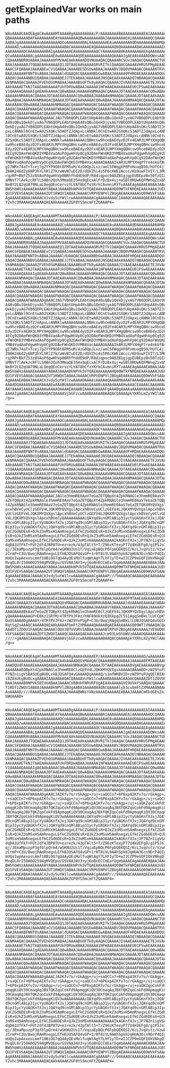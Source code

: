 # getExplainedVar works on main paths

    WAoAAAACAAQEAgACAwAAAAMTAAAABgAAAA4AAAAiP/AAAAAAAABAAAAAAAAAAEAIAAAAAAAA
    QBAAAAAAAABAFAAAAAAAAEAYAAAAAAAAQBwAAAAAAABAIAAAAAAAAEAiAAAAAAAAQCQAAAAA
    AABAJgAAAAAAAEAoAAAAAAAAQCoAAAAAAABALAAAAAAAAEAuAAAAAAAAQDAAAAAAAABAMQAA
    AAAAAD/wAAAAAAAAQAAAAAAAAABACAAAAAAAAEAQAAAAAAAAQBQAAAAAAABAGAAAAAAAAEAc
    AAAAAAAAQCAAAAAAAABAIgAAAAAAAEAkAAAAAAAAQCYAAAAAAABAKAAAAAAAAEAqAAAAAAAA
    QCwAAAAAAABALgAAAAAAAEAwAAAAAAAAQDEAAAAAAAAAAAAQAAAAIgAEAAkAAAADQWxsAAQA
    CQAAAANBR0UABAAJAAAAA0FMVAAEAAkAAAADQVNUAAQACQAAAARCSUxJAAQACQAAAANCTUkA
    BAAJAAAAA0JTQQAEAAkAAAAEQ1JDTAAEAAkAAAAGRVRITklDAAQACQAAAAVHRU5PMgAEAAkA
    AAACSFQABAAJAAAABExCV1QABAAJAAAABE5DSUwABAAJAAAABVJBQ0VMAAQACQAAAANTRVgA
    BAAJAAAABFNNT0sABAAJAAAAAldUAAQACQAAAANBbGwABAAJAAAAA0FHRQAEAAkAAAADQUxU
    AAQACQAAAANBU1QABAAJAAAABEJJTEkABAAJAAAAA0JNSQAEAAkAAAADQlNBAAQACQAAAARD
    UkNMAAQACQAAAAZFVEhOSUMABAAJAAAABUdFTk8yAAQACQAAAAJIVAAEAAkAAAAETEJXVAAE
    AAkAAAAETkNJTAAEAAkAAAAFUkFDRUwABAAJAAAAA1NFWAAEAAkAAAAEU01PSwAEAAkAAAAC
    V1QAAAAQAAAAIgAEAAkAAAACQ0wABAAJAAAAAkNMAAQACQAAAAJDTAAEAAkAAAACQ0wABAAJ
    AAAAAkNMAAQACQAAAAJDTAAEAAkAAAACQ0wABAAJAAAAAkNMAAQACQAAAAJDTAAEAAkAAAAC
    Q0wABAAJAAAAAkNMAAQACQAAAAJDTAAEAAkAAAACQ0wABAAJAAAAAkNMAAQACQAAAAJDTAAE
    AAkAAAACQ0wABAAJAAAAAkNMAAQACQAAAAFWAAQACQAAAAFWAAQACQAAAAFWAAQACQAAAAFW
    AAQACQAAAAFWAAQACQAAAAFWAAQACQAAAAFWAAQACQAAAAFWAAQACQAAAAFWAAQACQAAAAFW
    AAQACQAAAAFWAAQACQAAAAFWAAQACQAAAAFWAAQACQAAAAFWAAQACQAAAAFWAAQACQAAAAFW
    AAQACQAAAAFWAAAADgAAACJAG7VB6QOPLEAbtUHpA48sQBu1QekDjyxAG7VB6QOPLEAbtUHp
    A48sQBu1QekDjyxAG7VB6QOPLEAbtUHpA48sQBu1QekDjyxAG7VB6QOPLEAbtUHpA48sQBu1
    QekDjyxAG7VB6QOPLEAbtUHpA48sQBu1QekDjyxAG7VB6QOPLEAbtUHpA48sQKcS3ADTZJdA
    pxLcANNkl0CnEtwA02SXQKcS3ADTZJdApxLcANNkl0CnEtwA02SXQKcS3ADTZJdApxLcANNk
    l0CnEtwA02SXQKcS3ADTZJdApxLcANNkl0CnEtwA02SXQKcS3ADTZJdApxLcANNkl0CnEtwA
    02SXQKcS3ADTZJdApxLcANNklwAAAA4AAAAiQBHcsw9hceBAEdyzD2Fx4EAR3LMPYXHgQBHc
    sw9hceBAEdyzD2Fx4EAR3LMPYXHgQBHcsw9hceBAEdyzD2Fx4EAR3LMPYXHgQBHcsw9hceBA
    EdyzD2Fx4EAR3LMPYXHgQBHcsw9hceBAEdyzD2Fx4EAR3LMPYXHgQBHcsw9hceBAEdyzD2Fx
    4ECg92DAeFWnQKD3YMB4VadAoPdgwHhVp0Cg92DAeFWnQKD3YMB4VadAoPdgwHhVp0Cg92DA
    eFWnQKD3YMB4VadAoPdgwHhVp0Cg92DAeFWnQKD3YMB4VadAoPdgwHhVp0Cg92DAeFWnQKD3
    YMB4VadAoPdgwHhVp0Cg92DAeFWnQKD3YMB4VacAAAAOAAAAIkAR3LMPYXHgP7re4nkGfBs/
    gI7WRx74aT+Tcej7gZYYP9O8t8FM5uM/4zG0QpJLxz/aml5FWqgXP8PxHuagB50/hUfC4j1M
    Z0AK246dZy6NP3hYLhRlZ7k/wWvN7uDI2D/dQVZhi4s5P6cKWEiWccc/Kb9uwFIVIT/L3MQ7
    rqzRP+BkFZ53z8VAoPdgwHhVp0BRhfhddE9dP/R8diqpoc9ADZB1gjgpEUBEpzBn50TzQIXS
    aMNVf7lAekzcRFlLS0Bn2Qoh3MmaQE35Hx8qEcxAlFrDzBx4sj+wSBl0RUw6QFMWnqZzx6NA
    NeBY2LQ2qUA79NLaLQegQEoCervzYLVAT8bCfxYKrkCAvmniRYTvAAAEAgAAAAEABAAJAAAA
    BW5hbWVzAAAAEAAAAAYABAAJAAAABkNPVk5VTQAEAAkAAAAHQ09WTkFNRQAEAAkAAAAJUEFS
    QU1FVEVSAAQACQAAAAZUT1RWQVIABAAJAAAACVRPVENPVlZBUgAEAAkAAAAGQ09WVkFSAAAE
    AgAAAAEABAAJAAAACXJvdy5uYW1lcwAAAA0AAAACgAAAAAAAACIAAAQCAAAAAQAEAAkAAAAF
    Y2xhc3MAAAAQAAAAAQAEAAkAAAAKZGF0YS5mcmFtZQAAAP4=

---

    WAoAAAACAAQEAgACAwAAAAMTAAAABgAAAA4AAAAiP/AAAAAAAABAAAAAAAAAAEAIAAAAAAAA
    QBAAAAAAAABAFAAAAAAAAEAYAAAAAAAAQBwAAAAAAABAIAAAAAAAAEAiAAAAAAAAQCQAAAAA
    AABAJgAAAAAAAEAoAAAAAAAAQCoAAAAAAABALAAAAAAAAEAuAAAAAAAAQDAAAAAAAABAMQAA
    AAAAAD/wAAAAAAAAQAAAAAAAAABACAAAAAAAAEAQAAAAAAAAQBQAAAAAAABAGAAAAAAAAEAc
    AAAAAAAAQCAAAAAAAABAIgAAAAAAAEAkAAAAAAAAQCYAAAAAAABAKAAAAAAAAEAqAAAAAAAA
    QCwAAAAAAABALgAAAAAAAEAwAAAAAAAAQDEAAAAAAAAAAAAQAAAAIgAEAAkAAAADQWxsAAQA
    CQAAAANBR0UABAAJAAAAA0FMVAAEAAkAAAADQVNUAAQACQAAAARCSUxJAAQACQAAAANCTUkA
    BAAJAAAAA0JTQQAEAAkAAAAEQ1JDTAAEAAkAAAAGRVRITklDAAQACQAAAAVHRU5PMgAEAAkA
    AAACSFQABAAJAAAABExCV1QABAAJAAAABE5DSUwABAAJAAAABVJBQ0VMAAQACQAAAANTRVgA
    BAAJAAAABFNNT0sABAAJAAAAAldUAAQACQAAAANBbGwABAAJAAAAA0FHRQAEAAkAAAADQUxU
    AAQACQAAAANBU1QABAAJAAAABEJJTEkABAAJAAAAA0JNSQAEAAkAAAADQlNBAAQACQAAAARD
    UkNMAAQACQAAAAZFVEhOSUMABAAJAAAABUdFTk8yAAQACQAAAAJIVAAEAAkAAAAETEJXVAAE
    AAkAAAAETkNJTAAEAAkAAAAFUkFDRUwABAAJAAAAA1NFWAAEAAkAAAAEU01PSwAEAAkAAAAC
    V1QAAAAQAAAAIgAEAAkAAAACQ0wABAAJAAAAAkNMAAQACQAAAAJDTAAEAAkAAAACQ0wABAAJ
    AAAAAkNMAAQACQAAAAJDTAAEAAkAAAACQ0wABAAJAAAAAkNMAAQACQAAAAJDTAAEAAkAAAAC
    Q0wABAAJAAAAAkNMAAQACQAAAAJDTAAEAAkAAAACQ0wABAAJAAAAAkNMAAQACQAAAAJDTAAE
    AAkAAAACQ0wABAAJAAAAAkNMAAQACQAAAAFWAAQACQAAAAFWAAQACQAAAAFWAAQACQAAAAFW
    AAQACQAAAAFWAAQACQAAAAFWAAQACQAAAAFWAAQACQAAAAFWAAQACQAAAAFWAAQACQAAAAFW
    AAQACQAAAAFWAAQACQAAAAFWAAQACQAAAAFWAAQACQAAAAFWAAQACQAAAAFWAAQACQAAAAFW
    AAQACQAAAAFWAAAADgAAACJAG7VB6QOPLEAbtUHpA48sQBu1QekDjyxAG7VB6QOPLEAbtUHp
    A48sQBu1QekDjyxAG7VB6QOPLEAbtUHpA48sQBu1QekDjyxAG7VB6QOPLEAbtUHpA48sQBu1
    QekDjyxAG7VB6QOPLEAbtUHpA48sQBu1QekDjyxAG7VB6QOPLEAbtUHpA48sQKcS3ADTZJdA
    pxLcANNkl0CnEtwA02SXQKcS3ADTZJdApxLcANNkl0CnEtwA02SXQKcS3ADTZJdApxLcANNk
    l0CnEtwA02SXQKcS3ADTZJdApxLcANNkl0CnEtwA02SXQKcS3ADTZJdApxLcANNkl0CnEtwA
    02SXQKcS3ADTZJdApxLcANNklwAAAA4AAAAiQBHcsw9hceBAEdyzD2Fx4EAR3LMPYXHgQBHc
    sw9hceBAEdyzD2Fx4EAR3LMPYXHgQBHcsw9hceBAEdyzD2Fx4EAR3LMPYXHgQBHcsw9hceBA
    EdyzD2Fx4EAR3LMPYXHgQBHcsw9hceBAEdyzD2Fx4EAR3LMPYXHgQBHcsw9hceBAEdyzD2Fx
    4ECg92DAeFWnQKD3YMB4VadAoPdgwHhVp0Cg92DAeFWnQKD3YMB4VadAoPdgwHhVp0Cg92DA
    eFWnQKD3YMB4VadAoPdgwHhVp0Cg92DAeFWnQKD3YMB4VadAoPdgwHhVp0Cg92DAeFWnQKD3
    YMB4VadAoPdgwHhVp0Cg92DAeFWnQKD3YMB4VacAAAAOAAAAIkAR3LMPYXHgP7re4nkGfBs/
    gI7WRx74aT+Tcej7gZYYP9O8t8FM5uM/4zG0QpJLxz/aml5FWqgXP8PxHuagB50/hUfC4j1M
    Z0AK246dZy6NP3hYLhRlZ7k/wWvN7uDI2D/dQVZhi4s5P6cKWEiWccc/Kb9uwFIVIT/L3MQ7
    rqzRP+BkFZ53z8VAoPdgwHhVp0BRhfhddE9dP/R8diqpoc9ADZB1gjgpEUBEpzBn50TzQIXS
    aMNVf7lAekzcRFlLS0Bn2Qoh3MmaQE35Hx8qEcxAlFrDzBx4sj+wSBl0RUw6QFMWnqZzx6NA
    NeBY2LQ2qUA79NLaLQegQEoCervzYLVAT8bCfxYKrkCAvmniRYTvAAAEAgAAAAEABAAJAAAA
    BW5hbWVzAAAAEAAAAAYABAAJAAAABkNPVk5VTQAEAAkAAAAHQ09WTkFNRQAEAAkAAAAJUEFS
    QU1FVEVSAAQACQAAAAZUT1RWQVIABAAJAAAACVRPVENPVlZBUgAEAAkAAAAGQ09WVkFSAAAE
    AgAAAAEABAAJAAAACXJvdy5uYW1lcwAAAA0AAAAiAAAAAQAAAAMAAAAFAAAABwAAAAkAAAAL
    AAAADQAAAA8AAAARAAAAEwAAABUAAAAXAAAAGQAAABsAAAAdAAAAHwAAACEAAAACAAAABAAA
    AAYAAAAIAAAACgAAAAwAAAAOAAAAEAAAABIAAAAUAAAAFgAAABgAAAAaAAAAHAAAAB4AAAAg
    AAAAIgAABAIAAAABAAQACQAAAAVjbGFzcwAAABAAAAABAAQACQAAAApkYXRhLmZyYW1lAAAA
    /g==

---

    WAoAAAACAAQEAgACAwAAAAMTAAAABgAAAA4AAAAiP/AAAAAAAABAAAAAAAAAAEAIAAAAAAAA
    QBAAAAAAAABAFAAAAAAAAEAYAAAAAAAAQBwAAAAAAABAIAAAAAAAAEAiAAAAAAAAQCQAAAAA
    AABAJgAAAAAAAEAoAAAAAAAAQCoAAAAAAABALAAAAAAAAEAuAAAAAAAAQDAAAAAAAABAMQAA
    AAAAAD/wAAAAAAAAQAAAAAAAAABACAAAAAAAAEAQAAAAAAAAQBQAAAAAAABAGAAAAAAAAEAc
    AAAAAAAAQCAAAAAAAABAIgAAAAAAAEAkAAAAAAAAQCYAAAAAAABAKAAAAAAAAEAqAAAAAAAA
    QCwAAAAAAABALgAAAAAAAEAwAAAAAAAAQDEAAAAAAAAAAAAQAAAAIgAEAAkAAAADQWxsAAQA
    CQAAAANBR0UABAAJAAAAA0FMVAAEAAkAAAADQVNUAAQACQAAAARCSUxJAAQACQAAAANCTUkA
    BAAJAAAAA0JTQQAEAAkAAAAEQ1JDTAAEAAkAAAAGRVRITklDAAQACQAAAAVHRU5PMgAEAAkA
    AAACSFQABAAJAAAABExCV1QABAAJAAAABE5DSUwABAAJAAAABVJBQ0VMAAQACQAAAANTRVgA
    BAAJAAAABFNNT0sABAAJAAAAAldUAAQACQAAAANBbGwABAAJAAAAA0FHRQAEAAkAAAADQUxU
    AAQACQAAAANBU1QABAAJAAAABEJJTEkABAAJAAAAA0JNSQAEAAkAAAADQlNBAAQACQAAAARD
    UkNMAAQACQAAAAZFVEhOSUMABAAJAAAABUdFTk8yAAQACQAAAAJIVAAEAAkAAAAETEJXVAAE
    AAkAAAAETkNJTAAEAAkAAAAFUkFDRUwABAAJAAAAA1NFWAAEAAkAAAAEU01PSwAEAAkAAAAC
    V1QAAAAQAAAAIgAEAAkAAAACQ0wABAAJAAAAAkNMAAQACQAAAAJDTAAEAAkAAAACQ0wABAAJ
    AAAAAkNMAAQACQAAAAJDTAAEAAkAAAACQ0wABAAJAAAAAkNMAAQACQAAAAJDTAAEAAkAAAAC
    Q0wABAAJAAAAAkNMAAQACQAAAAJDTAAEAAkAAAACQ0wABAAJAAAAAkNMAAQACQAAAAJDTAAE
    AAkAAAACQ0wABAAJAAAAAkNMAAQACQAAAAFWAAQACQAAAAFWAAQACQAAAAFWAAQACQAAAAFW
    AAQACQAAAAFWAAQACQAAAAFWAAQACQAAAAFWAAQACQAAAAFWAAQACQAAAAFWAAQACQAAAAFW
    AAQACQAAAAFWAAQACQAAAAFWAAQACQAAAAFWAAQACQAAAAFWAAQACQAAAAFWAAQACQAAAAFW
    AAQACQAAAAFWAAAADgAAACJAGle3hmmRE0AaV7eGaZETQBpXt4ZpkRNAGle3hmmRE0AaV7eG
    aZETQBpXt4ZpkRNAGle3hmmRE0AaV7eGaZETQBpXt4ZpkRNAGle3hmmRE0AaV7eGaZETQBpX
    t4ZpkRNAGle3hmmRE0AaV7eGaZETQBpXt4ZpkRNAGle3hmmRE0AaV7eGaZETQKXMYQVXgslA
    pcxhBVeCyUClzGEFV4LJQKXMYQVXgslApcxhBVeCyUClzGEFV4LJQKXMYQVXgslApcxhBVeC
    yUClzGEFV4LJQKXMYQVXgslApcxhBVeCyUClzGEFV4LJQKXMYQVXgslApcxhBVeCyUClzGEF
    V4LJQKXMYQVXgslApcxhBVeCyQAAAA4AAAAiQAYqd9cnGMlABip31ycYyUAGKnfXJxjJQAYq
    d9cnGMlABip31ycYyUAGKnfXJxjJQAYqd9cnGMlABip31ycYyUAGKnfXJxjJQAYqd9cnGMlA
    Bip31ycYyUAGKnfXJxjJQAYqd9cnGMlABip31ycYyUAGKnfXJxjJQAYqd9cnGMlABip31ycY
    yUCZGd6DEsR+QJkZ3oMSxH5AmRnegxLEfkCZGd6DEsR+QJkZ3oMSxH5AmRnegxLEfkCZGd6D
    EsR+QJkZ3oMSxH5AmRnegxLEfkCZGd6DEsR+QJkZ3oMSxH5AmRnegxLEfkCZGd6DEsR+QJkZ
    3oMSxH5AmRnegxLEfkCZGd6DEsR+QJkZ3oMSxH4AAAAOAAAAIkAGKnfXJxjJP7NZn1igVSA/
    dqDA1UfFkT+FUt2df4JBP8TU+ezrezk/43pTAlt5+T/Z96zKTexyP77U4kUEFg8/g1P5JnIE
    qj/3EmaMpuzpP3gfblpQrm4/wGKNU2Us1T/VqiaEpBQcP6FpbQEKQSI/KcLJvqVstz/Vzw8x
    zCrmP+C3U/8wojRAmRnegxLEfkBJQSAFQ4vGP+1r0T8iVL9AAh5pk8JqHUA3Ecn9DrP4QIgt
    mUQoIwpAexosLmmf10BiOG7qQ4AyQEsMolfuqWtAgY7LhF1yTD+wIJCZP9eGQFIOkVNkgQlA
    MvqDL8rI50A0O2594gMVQEpu/GSVAAJAV3+yj6oBnECCmEarUqmbAAAEAgAAAAEABAAJAAAA
    BW5hbWVzAAAAEAAAAAYABAAJAAAABkNPVk5VTQAEAAkAAAAHQ09WTkFNRQAEAAkAAAAJUEFS
    QU1FVEVSAAQACQAAAAZUT1RWQVIABAAJAAAACVRPVENPVlZBUgAEAAkAAAAGQ09WVkFSAAAE
    AgAAAAEABAAJAAAACXJvdy5uYW1lcwAAAA0AAAACgAAAAP///94AAAQCAAAAAQAEAAkAAAAF
    Y2xhc3MAAAAQAAAAAQAEAAkAAAAKZGF0YS5mcmFtZQAAAP4=

---

    WAoAAAACAAQEAgACAwAAAAMTAAAABgAAAA4AAAAGP/AAAAAAAABAAAAAAAAAAEAIAAAAAAAA
    P/AAAAAAAABAAAAAAAAAAEAIAAAAAAAAAAAAEAAAAAYABAAJAAAAA0FMTAAEAAkAAAADQUdF
    AAQACQAAAAJXVAAEAAkAAAADQUxMAAQACQAAAANBR0UABAAJAAAAAldUAAAAEAAAAAYABAAJ
    AAAAAkNMAAQACQAAAAJDTAAEAAkAAAACQ0wABAAJAAAAAVYABAAJAAAAAVYABAAJAAAAAVYA
    AAAOAAAABkAaV7eGaZETQBpXt4ZpkRNAGle3hmmRE0ClzGEFV4LJQKXMYQVXgslApcxhBVeC
    yQAAAA4AAAAGP+E0Xz1SRfM/4TRfPVJF8z/hNF89UkXzQIKkpgZC5S1AgqSmBkLlLUCCpKYG
    QuUtAAAADgAAAAY/4TRfPVJF8z+zWZ9YoFUgP+C3U/8wojRAgqSmBkLlLUBJQSAFQ4vGQIKY
    RqtSqZsAAAQCAAAAAQAEAAkAAAAFbmFtZXMAAAAQAAAABgAEAAkAAAAGQ09WTlVNAAQACQAA
    AAdDT1ZOQU1FAAQACQAAAAlQQVJBTUVURVIABAAJAAAABlRPVFZBUgAEAAkAAAAJVE9UQ09W
    VkFSAAQACQAAAAZDT1ZWQVIAAAQCAAAAAQAEAAkAAAAJcm93Lm5hbWVzAAAADQAAAAKAAAAA
    ////+gAABAIAAAABAAQACQAAAAVjbGFzcwAAABAAAAABAAQACQAAAApkYXRhLmZyYW1lAAAA
    /g==

---

    WAoAAAACAAQEAgACAwAAAAMTAAAABgAAAA4AAAAEP/AAAAAAAABAAAAAAAAAAD/wAAAAAAAA
    QAAAAAAAAAAAAAAQAAAABAAEAAkAAAADQUxMAAQACQAAAANBR0UABAAJAAAAA0FMTAAEAAkA
    AAADQUdFAAAAEAAAAAQABAAJAAAAAkNMAAQACQAAAAJDTAAEAAkAAAABVgAEAAkAAAABVgAA
    AA4AAAAEQBpXt4ZpkRNAGle3hmmRE0ClzGEFV4LJQKXMYQVXgskAAAAOAAAABD+zWZ9YoFUg
    P7NZn1igVSBASUEgBUOLxkBJQSAFQ4vGAAAADgAAAAQ/s1mfWKBVID+zWZ9YoFUgQElBIAVD
    i8ZASUEgBUOLxgAABAIAAAABAAQACQAAAAVuYW1lcwAAABAAAAAGAAQACQAAAAZDT1ZOVU0A
    BAAJAAAAB0NPVk5BTUUABAAJAAAACVBBUkFNRVRFUgAEAAkAAAAGVE9UVkFSAAQACQAAAAlU
    T1RDT1ZWQVIABAAJAAAABkNPVlZBUgAABAIAAAABAAQACQAAAAlyb3cubmFtZXMAAAANAAAA
    AoAAAAD////8AAAEAgAAAAEABAAJAAAABWNsYXNzAAAAEAAAAAEABAAJAAAACmRhdGEuZnJh
    bWUAAAD+

---

    WAoAAAACAAQEAgACAwAAAAMTAAAABgAAAA4AAAAiP/AAAAAAAABAAAAAAAAAAEAIAAAAAAAA
    QBAAAAAAAABAFAAAAAAAAEAYAAAAAAAAQBwAAAAAAABAIAAAAAAAAEAiAAAAAAAAQCQAAAAA
    AABAJgAAAAAAAEAoAAAAAAAAQCoAAAAAAABALAAAAAAAAEAuAAAAAAAAQDAAAAAAAABAMQAA
    AAAAAD/wAAAAAAAAQAAAAAAAAABACAAAAAAAAEAQAAAAAAAAQBQAAAAAAABAGAAAAAAAAEAc
    AAAAAAAAQCAAAAAAAABAIgAAAAAAAEAkAAAAAAAAQCYAAAAAAABAKAAAAAAAAEAqAAAAAAAA
    QCwAAAAAAABALgAAAAAAAEAwAAAAAAAAQDEAAAAAAAAAAAAQAAAAIgAEAAkAAAADQWxsAAQA
    CQAAAANBR0UABAAJAAAAA0FMVAAEAAkAAAADQVNUAAQACQAAAARCSUxJAAQACQAAAANCTUkA
    BAAJAAAAA0JTQQAEAAkAAAAEQ1JDTAAEAAkAAAAGRVRITklDAAQACQAAAAVHRU5PMgAEAAkA
    AAACSFQABAAJAAAABExCV1QABAAJAAAABE5DSUwABAAJAAAABVJBQ0VMAAQACQAAAANTRVgA
    BAAJAAAABFNNT0sABAAJAAAAAldUAAQACQAAAANBbGwABAAJAAAAA0FHRQAEAAkAAAADQUxU
    AAQACQAAAANBU1QABAAJAAAABEJJTEkABAAJAAAAA0JNSQAEAAkAAAADQlNBAAQACQAAAARD
    UkNMAAQACQAAAAZFVEhOSUMABAAJAAAABUdFTk8yAAQACQAAAAJIVAAEAAkAAAAETEJXVAAE
    AAkAAAAETkNJTAAEAAkAAAAFUkFDRUwABAAJAAAAA1NFWAAEAAkAAAAEU01PSwAEAAkAAAAC
    V1QAAAAQAAAAIgAEAAkAAAACQ0wABAAJAAAAAkNMAAQACQAAAAJDTAAEAAkAAAACQ0wABAAJ
    AAAAAkNMAAQACQAAAAJDTAAEAAkAAAACQ0wABAAJAAAAAkNMAAQACQAAAAJDTAAEAAkAAAAC
    Q0wABAAJAAAAAkNMAAQACQAAAAJDTAAEAAkAAAACQ0wABAAJAAAAAkNMAAQACQAAAAJDTAAE
    AAkAAAACQ0wABAAJAAAAAkNMAAQACQAAAAFWAAQACQAAAAFWAAQACQAAAAFWAAQACQAAAAFW
    AAQACQAAAAFWAAQACQAAAAFWAAQACQAAAAFWAAQACQAAAAFWAAQACQAAAAFWAAQACQAAAAFW
    AAQACQAAAAFWAAQACQAAAAFWAAQACQAAAAFWAAQACQAAAAFWAAQACQAAAAFWAAQACQAAAAFW
    AAQACQAAAAFWAAAADgAAACJAIKfv7o/rGkAgp+/uj+saQCCn7+6P6xpAIKfv7o/rGkAgp+/u
    j+saQCCn7+6P6xpAIKfv7o/rGkAgp+/uj+saQCCn7+6P6xpAIKfv7o/rGkAgp+/uj+saQCCn
    7+6P6xpAIKfv7o/rGkAgp+/uj+saQCCn7+6P6xpAIKfv7o/rGkAgp+/uj+saQKZqoCokFd9A
    pmqgKiQV30CmaqAqJBXfQKZqoCokFd9ApmqgKiQV30CmaqAqJBXfQKZqoCokFd9ApmqgKiQV
    30CmaqAqJBXfQKZqoCokFd9ApmqgKiQV30CmaqAqJBXfQKZqoCokFd9ApmqgKiQV30CmaqAq
    JBXfQKZqoCokFd9ApmqgKiQV3wAAAA4AAAAiQAYqd9cnGMlABip31ycYyUAGKnfXJxjJQAYq
    d9cnGMlABip31ycYyUAGKnfXJxjJQAYqd9cnGMlABip31ycYyUAGKnfXJxjJQAYqd9cnGMlA
    Bip31ycYyUAGKnfXJxjJQAYqd9cnGMlABip31ycYyUAGKnfXJxjJQAYqd9cnGMlABip31ycY
    yUCZGd6DEsR+QJkZ3oMSxH5AmRnegxLEfkCZGd6DEsR+QJkZ3oMSxH5AmRnegxLEfkCZGd6D
    EsR+QJkZ3oMSxH5AmRnegxLEfkCZGd6DEsR+QJkZ3oMSxH5AmRnegxLEfkCZGd6DEsR+QJkZ
    3oMSxH5AmRnegxLEfkCZGd6DEsR+QJkZ3oMSxH4AAAAOAAAAIkAGKnfXJxjJP7NZn1igVSA/
    dqDA1UfFkT+FUt2df4JBP8TU+ezrezk/43pTAlt5+T/Z96zKTexyP77U4kUEFg8/g1P5JnIE
    qj/3EmaMpuzpP3gfblpQrm4/wGKNU2Us1T/VqiaEpBQcP6FpbQEKQSI/KcLJvqVstz/Vzw8x
    zCrmP+C3U/8wojRAmRnegxLEfkBJQSAFQ4vGP+1r0T8iVL9AAh5pk8JqHUA3Ecn9DrP4QIgt
    mUQoIwpAexosLmmf10BiOG7qQ4AyQEsMolfuqWtAgY7LhF1yTD+wIJCZP9eGQFIOkVNkgQlA
    MvqDL8rI50A0O2594gMVQEpu/GSVAAJAV3+yj6oBnECCmEarUqmbAAAEAgAAAAEABAAJAAAA
    BW5hbWVzAAAAEAAAAAYABAAJAAAABkNPVk5VTQAEAAkAAAAHQ09WTkFNRQAEAAkAAAAJUEFS
    QU1FVEVSAAQACQAAAAZUT1RWQVIABAAJAAAACVRPVENPVlZBUgAEAAkAAAAGQ09WVkFSAAAE
    AgAAAAEABAAJAAAACXJvdy5uYW1lcwAAAA0AAAACgAAAAP///94AAAQCAAAAAQAEAAkAAAAF
    Y2xhc3MAAAAQAAAAAQAEAAkAAAAKZGF0YS5mcmFtZQAAAP4=

---

    WAoAAAACAAQEAgACAwAAAAMTAAAABgAAAA4AAAAiP/AAAAAAAABAAAAAAAAAAEAIAAAAAAAA
    QBAAAAAAAABAFAAAAAAAAEAYAAAAAAAAQBwAAAAAAABAIAAAAAAAAEAiAAAAAAAAQCQAAAAA
    AABAJgAAAAAAAEAoAAAAAAAAQCoAAAAAAABALAAAAAAAAEAuAAAAAAAAQDAAAAAAAABAMQAA
    AAAAAD/wAAAAAAAAQAAAAAAAAABACAAAAAAAAEAQAAAAAAAAQBQAAAAAAABAGAAAAAAAAEAc
    AAAAAAAAQCAAAAAAAABAIgAAAAAAAEAkAAAAAAAAQCYAAAAAAABAKAAAAAAAAEAqAAAAAAAA
    QCwAAAAAAABALgAAAAAAAEAwAAAAAAAAQDEAAAAAAAAAAAAQAAAAIgAEAAkAAAADQWxsAAQA
    CQAAAANBR0UABAAJAAAAA0FMVAAEAAkAAAADQVNUAAQACQAAAARCSUxJAAQACQAAAANCTUkA
    BAAJAAAAA0JTQQAEAAkAAAAEQ1JDTAAEAAkAAAAGRVRITklDAAQACQAAAAVHRU5PMgAEAAkA
    AAACSFQABAAJAAAABExCV1QABAAJAAAABE5DSUwABAAJAAAABVJBQ0VMAAQACQAAAANTRVgA
    BAAJAAAABFNNT0sABAAJAAAAAldUAAQACQAAAANBbGwABAAJAAAAA0FHRQAEAAkAAAADQUxU
    AAQACQAAAANBU1QABAAJAAAABEJJTEkABAAJAAAAA0JNSQAEAAkAAAADQlNBAAQACQAAAARD
    UkNMAAQACQAAAAZFVEhOSUMABAAJAAAABUdFTk8yAAQACQAAAAJIVAAEAAkAAAAETEJXVAAE
    AAkAAAAETkNJTAAEAAkAAAAFUkFDRUwABAAJAAAAA1NFWAAEAAkAAAAEU01PSwAEAAkAAAAC
    V1QAAAAQAAAAIgAEAAkAAAACQ0wABAAJAAAAAkNMAAQACQAAAAJDTAAEAAkAAAACQ0wABAAJ
    AAAAAkNMAAQACQAAAAJDTAAEAAkAAAACQ0wABAAJAAAAAkNMAAQACQAAAAJDTAAEAAkAAAAC
    Q0wABAAJAAAAAkNMAAQACQAAAAJDTAAEAAkAAAACQ0wABAAJAAAAAkNMAAQACQAAAAJDTAAE
    AAkAAAACQ0wABAAJAAAAAkNMAAQACQAAAAFWAAQACQAAAAFWAAQACQAAAAFWAAQACQAAAAFW
    AAQACQAAAAFWAAQACQAAAAFWAAQACQAAAAFWAAQACQAAAAFWAAQACQAAAAFWAAQACQAAAAFW
    AAQACQAAAAFWAAQACQAAAAFWAAQACQAAAAFWAAQACQAAAAFWAAQACQAAAAFWAAQACQAAAAFW
    AAQACQAAAAFWAAAADgAAACJAIKfv7o/rGkAgp+/uj+saQCCn7+6P6xpAIKfv7o/rGkAgp+/u
    j+saQCCn7+6P6xpAIKfv7o/rGkAgp+/uj+saQCCn7+6P6xpAIKfv7o/rGkAgp+/uj+saQCCn
    7+6P6xpAIKfv7o/rGkAgp+/uj+saQCCn7+6P6xpAIKfv7o/rGkAgp+/uj+saQKZqoCokFd9A
    pmqgKiQV30CmaqAqJBXfQKZqoCokFd9ApmqgKiQV30CmaqAqJBXfQKZqoCokFd9ApmqgKiQV
    30CmaqAqJBXfQKZqoCokFd9ApmqgKiQV30CmaqAqJBXfQKZqoCokFd9ApmqgKiQV30CmaqAq
    JBXfQKZqoCokFd9ApmqgKiQV3wAAAA4AAAAiQAYqd9cnGMlABip31ycYyUAGKnfXJxjJQAYq
    d9cnGMlABip31ycYyUAGKnfXJxjJQAYqd9cnGMlABip31ycYyUAGKnfXJxjJQAYqd9cnGMlA
    Bip31ycYyUAGKnfXJxjJQAYqd9cnGMlABip31ycYyUAGKnfXJxjJQAYqd9cnGMlABip31ycY
    yUCZGd6DEsR+QJkZ3oMSxH5AmRnegxLEfkCZGd6DEsR+QJkZ3oMSxH5AmRnegxLEfkCZGd6D
    EsR+QJkZ3oMSxH5AmRnegxLEfkCZGd6DEsR+QJkZ3oMSxH5AmRnegxLEfkCZGd6DEsR+QJkZ
    3oMSxH5AmRnegxLEfkCZGd6DEsR+QJkZ3oMSxH4AAAAOAAAAIkAGKnfXJxjJP7NZn1igVSA/
    dqDA1UfFkT+FUt2df4JBP8TU+ezrezk/43pTAlt5+T/Z96zKTexyP77U4kUEFg8/g1P5JnIE
    qj/3EmaMpuzpP3gfblpQrm4/wGKNU2Us1T/VqiaEpBQcP6FpbQEKQSI/KcLJvqVstz/Vzw8x
    zCrmP+C3U/8wojRAmRnegxLEfkBJQSAFQ4vGP+1r0T8iVL9AAh5pk8JqHUA3Ecn9DrP4QIgt
    mUQoIwpAexosLmmf10BiOG7qQ4AyQEsMolfuqWtAgY7LhF1yTD+wIJCZP9eGQFIOkVNkgQlA
    MvqDL8rI50A0O2594gMVQEpu/GSVAAJAV3+yj6oBnECCmEarUqmbAAAEAgAAAAEABAAJAAAA
    BW5hbWVzAAAAEAAAAAYABAAJAAAABkNPVk5VTQAEAAkAAAAHQ09WTkFNRQAEAAkAAAAJUEFS
    QU1FVEVSAAQACQAAAAZUT1RWQVIABAAJAAAACVRPVENPVlZBUgAEAAkAAAAGQ09WVkFSAAAE
    AgAAAAEABAAJAAAACXJvdy5uYW1lcwAAAA0AAAACgAAAAP///94AAAQCAAAAAQAEAAkAAAAF
    Y2xhc3MAAAAQAAAAAQAEAAkAAAAKZGF0YS5mcmFtZQAAAP4=

